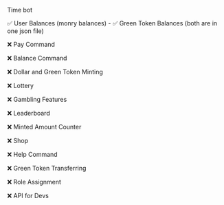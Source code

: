 Time bot

✅ User Balances (monry balances) - ✅ Green Token Balances
(both are in one json file)

❌ Pay Command

❌ Balance Command 

❌ Dollar and Green Token Minting

❌ Lottery

❌ Gambling Features

❌ Leaderboard

❌ Minted Amount Counter

❌ Shop

❌ Help Command

❌ Green Token Transferring

❌ Role Assignment

❌ API for Devs